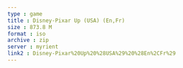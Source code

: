 ```yaml
---
type : game
title : Disney-Pixar Up (USA) (En,Fr)
size : 873.8 M
format : iso
archive : zip
server : myrient
link2 : Disney-Pixar%20Up%20%28USA%29%20%28En%2CFr%29
---
```

